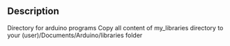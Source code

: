 ## Description
Directory for arduino programs
Copy all content of my_libraries directory to your  (user)/Documents/Arduino/libraries folder